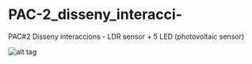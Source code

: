 # PAC-2_disseny_interacci-
PAC#2 Disseny interaccions - LDR sensor + 5 LED (photovoltaic sensor)

![alt tag](http://imgur.com/a/cDegT)
